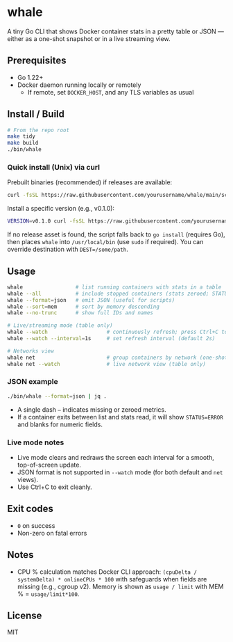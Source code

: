 # whale

A tiny Go CLI that shows Docker container stats in a pretty table or JSON — either as a one-shot snapshot or in a live streaming view.

## Prerequisites
- Go 1.22+
- Docker daemon running locally or remotely
  - If remote, set `DOCKER_HOST`, and any TLS variables as usual

## Install / Build
```bash
# From the repo root
make tidy
make build
./bin/whale
```

### Quick install (Unix) via curl
Prebuilt binaries (recommended) if releases are available:
```bash
curl -fsSL https://raw.githubusercontent.com/yourusername/whale/main/scripts/install.sh | sh
```

Install a specific version (e.g., v0.1.0):
```bash
VERSION=v0.1.0 curl -fsSL https://raw.githubusercontent.com/yourusername/whale/main/scripts/install.sh | sh
```

If no release asset is found, the script falls back to `go install` (requires Go), then places `whale` into `/usr/local/bin` (use `sudo` if required). You can override destination with `DEST=/some/path`.

## Usage
```bash
whale                 # list running containers with stats in a table
whale --all           # include stopped containers (stats zeroed; STATUS shows state)
whale --format=json   # emit JSON (useful for scripts)
whale --sort=mem      # sort by memory descending
whale --no-trunc      # show full IDs and names

# Live/streaming mode (table only)
whale --watch                   # continuously refresh; press Ctrl+C to exit
whale --watch --interval=1s     # set refresh interval (default 2s)

# Networks view
whale net                       # group containers by network (one-shot)
whale net --watch               # live network view (table only)
```

### JSON example
```bash
./bin/whale --format=json | jq .
```

- A single dash `—` indicates missing or zeroed metrics.
- If a container exits between list and stats read, it will show `STATUS=ERROR` and blanks for numeric fields.

### Live mode notes
- Live mode clears and redraws the screen each interval for a smooth, top-of-screen update.
- JSON format is not supported in `--watch` mode (for both default and `net` views).
- Use Ctrl+C to exit cleanly.

## Exit codes
- `0` on success
- Non-zero on fatal errors

## Notes
- CPU % calculation matches Docker CLI approach: `(cpuDelta / systemDelta) * onlineCPUs * 100` with safeguards when fields are missing (e.g., cgroup v2). Memory is shown as `usage / limit` with MEM % = `usage/limit*100`.

## License
MIT
